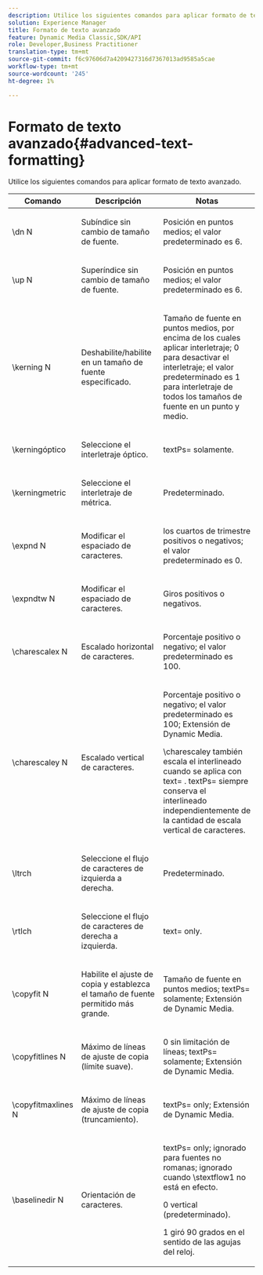 ```yaml
---
description: Utilice los siguientes comandos para aplicar formato de texto avanzado.
solution: Experience Manager
title: Formato de texto avanzado
feature: Dynamic Media Classic,SDK/API
role: Developer,Business Practitioner
translation-type: tm+mt
source-git-commit: f6c97606d7a4209427316d7367013ad9585a5cae
workflow-type: tm+mt
source-wordcount: '245'
ht-degree: 1%

---
```



# Formato de texto avanzado{#advanced-text-formatting}

Utilice los siguientes comandos para aplicar formato de texto avanzado.

<table id="table_43B2EB887C0F471BB60C23B570E7D3D2"> 
 <thead> 
  <tr> 
   <th class="entry"> Comando </th> 
   <th class="entry"> Descripción </th> 
   <th class="entry"> Notas </th> 
  </tr> 
 </thead>
 <tbody> 
  <tr> 
   <td> <span class="codeph"> \dn  <span class="varname"> N  </span> </span> </td> 
   <td> <p>Subíndice sin cambio de tamaño de fuente. </p> </td> 
   <td> <p>Posición en puntos medios; el valor predeterminado es 6. </p> </td> 
  </tr> 
  <tr> 
   <td> <span class="codeph"> \up  <span class="varname"> N  </span> </span> </td> 
   <td> <p>Superíndice sin cambio de tamaño de fuente. </p> </td> 
   <td> <p>Posición en puntos medios; el valor predeterminado es 6. </p> </td> 
  </tr> 
  <tr> 
   <td> <span class="codeph"> \kerning  <span class="varname"> N  </span> </span> </td> 
   <td> <p>Deshabilite/habilite en un tamaño de fuente especificado. </p> </td> 
   <td> <p>Tamaño de fuente en puntos medios, por encima de los cuales aplicar interletraje; 0 para desactivar el interletraje; el valor predeterminado es 1 para interletraje de todos los tamaños de fuente en un punto y medio. </p> </td> 
  </tr> 
  <tr> 
   <td> <span class="codeph"> \kerningóptico  </span> </td> 
   <td> <p>Seleccione el interletraje óptico. </p> </td> 
   <td> <p> <span class="codeph"> textPs=  </span> solamente. </p> </td> 
  </tr> 
  <tr> 
   <td> <span class="codeph"> \kerningmetric  </span> </td> 
   <td> <p>Seleccione el interletraje de métrica. </p> </td> 
   <td> <p>Predeterminado. </p> </td> 
  </tr> 
  <tr> 
   <td> <span class="codeph"> \expnd  <span class="varname"> N  </span> </span> </td> 
   <td> <p>Modificar el espaciado de caracteres. </p> </td> 
   <td> <p>los cuartos de trimestre positivos o negativos; el valor predeterminado es 0. </p> </td> 
  </tr> 
  <tr> 
   <td> <span class="codeph"> \expndtw  <span class="varname"> N  </span> </span> </td> 
   <td> <p>Modificar el espaciado de caracteres. </p> </td> 
   <td> <p>Giros positivos o negativos. </p> </td> 
  </tr> 
  <tr> 
   <td> <span class="codeph"> \charescalex  <span class="varname"> N  </span> </span> </td> 
   <td> <p>Escalado horizontal de caracteres. </p> </td> 
   <td> <p>Porcentaje positivo o negativo; el valor predeterminado es 100. </p> </td> 
  </tr> 
  <tr> 
   <td> <span class="codeph"> \charescaley  <span class="varname"> N  </span> </span> </td> 
   <td> <p>Escalado vertical de caracteres. </p> </td> 
   <td> <p>Porcentaje positivo o negativo; el valor predeterminado es 100; Extensión de Dynamic Media. </p> <p> <span class="codeph"> \charescaley  </span> también escala el interlineado cuando se aplica con  <span class="codeph"> text=  </span>. <span class="codeph"> textPs=  </span> siempre conserva el interlineado independientemente de la cantidad de escala vertical de caracteres. </p> </td> 
  </tr> 
  <tr> 
   <td> <span class="codeph"> \ltrch  </span> </td> 
   <td> <p>Seleccione el flujo de caracteres de izquierda a derecha. </p> </td> 
   <td> <p>Predeterminado. </p> </td> 
  </tr> 
  <tr> 
   <td> <span class="codeph"> \rtlch  </span> </td> 
   <td> <p>Seleccione el flujo de caracteres de derecha a izquierda. </p> </td> 
   <td> <p> <span class="codeph"> text=  </span> only. </p> </td> 
  </tr> 
  <tr> 
   <td> <span class="codeph"> \copyfit  <span class="varname"> N  </span> </span> </td> 
   <td> <p>Habilite el ajuste de copia y establezca el tamaño de fuente permitido más grande. </p> </td> 
   <td> <p>Tamaño de fuente en puntos medios; <span class="codeph"> textPs= </span> solamente; Extensión de Dynamic Media. </p> </td> 
  </tr> 
  <tr> 
   <td> <span class="codeph"> \copyfitlines  <span class="varname"> N  </span> </span> </td> 
   <td> <p>Máximo de líneas de ajuste de copia (límite suave). </p> </td> 
   <td> <p>0 sin limitación de líneas; <span class="codeph"> textPs= </span> solamente; Extensión de Dynamic Media. </p> </td> 
  </tr> 
  <tr> 
   <td> <span class="codeph"> \copyfitmaxlines  <span class="varname"> N  </span> </span> </td> 
   <td> <p>Máximo de líneas de ajuste de copia (truncamiento). </p> </td> 
   <td> <p> <span class="codeph"> textPs=  </span> only; Extensión de Dynamic Media. </p> </td> 
  </tr> 
  <tr> 
   <td> <span class="codeph"> \baselinedir  <span class="varname"> N  </span> </span> </td> 
   <td> <p>Orientación de caracteres. </p> </td> 
   <td> <p> <span class="codeph"> textPs=  </span> only; ignorado para fuentes no romanas; ignorado cuando  <span class="codeph"> \stextflow1 no  </span> está en efecto. </p> <p>0 vertical (predeterminado). </p> <p>1 giró 90 grados en el sentido de las agujas del reloj. </p> </td> 
  </tr> 
 </tbody> 
</table>

